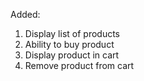 Added:
1. Display list of products
2. Ability to buy product
3. Display product in cart
4. Remove product from cart